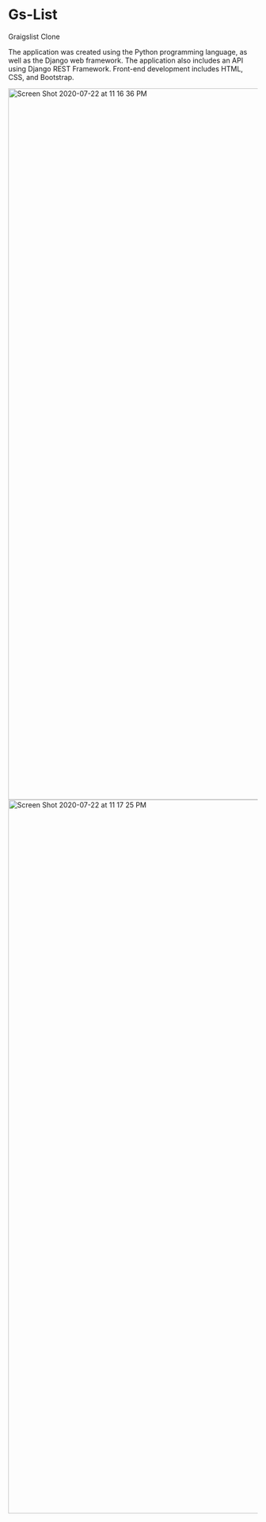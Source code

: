 # Gs-List
Graigslist Clone

The application was created using the Python programming language, as well as the Django web framework. The application also includes an API using Django REST Framework. Front-end development includes HTML, CSS, and Bootstrap.

<img width="1435" alt="Screen Shot 2020-07-22 at 11 16 36 PM" src="https://user-images.githubusercontent.com/43690415/88250089-7639e600-cc74-11ea-8fec-c756bf676f20.png">
<img width="1440" alt="Screen Shot 2020-07-22 at 11 17 25 PM" src="https://user-images.githubusercontent.com/43690415/88250094-7934d680-cc74-11ea-87e9-cea0b8b5ea56.png">
